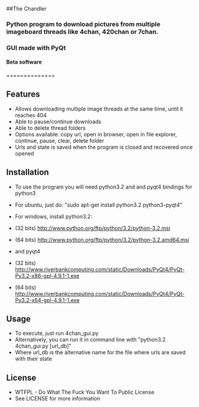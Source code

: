 ##The Chandler
### Python program to download pictures from multiple imageboard threads like 4chan, 420chan or 7chan.
### GUI made with PyQt
#### Beta software 
==============

## Features
* Allows downloading multiple image threads at the same time, until it reaches 404
* Able to pause/continue downloads
* Able to delete thread folders
* Options available: copy url, open in browser, open in file explorer, continue, pause, clear, delete folder
* Urls and state is saved when the program is closed and recovered once opened

## Installation
* To use the program you will need python3.2 and and pyqt4 bindings for python3
* For ubuntu, just do: "sudo apt-get install python3.2 python3-pyqt4"

* For windows, install python3.2:
* (32 bits) http://www.python.org/ftp/python/3.2/python-3.2.msi
* (64 bits) http://www.python.org/ftp/python/3.2/python-3.2.amd64.msi
* and pyqt4
* (32 bits) http://www.riverbankcomputing.com/static/Downloads/PyQt4/PyQt-Py3.2-x86-gpl-4.9.1-1.exe
* (64 bits) http://www.riverbankcomputing.com/static/Downloads/PyQt4/PyQt-Py3.2-x64-gpl-4.9.1-1.exe

## Usage
* To execute, just run 4chan_gui.py
* Alternatively, you can run it in command line with "python3.2 4chan_gui.py [url_db]"
* Where url_db is the alternative name for the file where urls are saved with their state

## License
* WTFPL - Do What The Fuck You Want To Public License
* See LICENSE for more information

